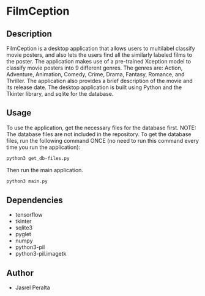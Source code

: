 # FilmCeption

## Description

FilmCeption is a desktop application that allows users to multilabel classify movie posters, and also lets the users find all the similarly labeled films to the poster. The application makes use of a pre-trained Xception model to classify movie posters into 9 different genres. The genres are: Action, Adventure, Animation, Comedy, Crime, Drama, Fantasy, Romance, and Thriller. The application also provides a brief description of the movie and its release date. The desktop application is built using Python and the Tkinter library, and sqlite for the database.

## Usage

To use the application, get the necessary files for the database first. NOTE: The database files are not included in the repository. To get the database files, run the following command ONCE (no need to run this command every time you run the application):

```bash
python3 get_db-files.py
```

Then run the main application.

```bash
python3 main.py
```

## Dependencies

- tensorflow
- tkinter
- sqlite3
- pyglet
- numpy
- python3-pil
- python3-pil.imagetk

## Author

- Jasrel Peralta
